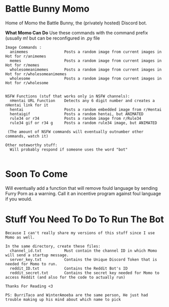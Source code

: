 # Battle Bunny Momo
Home of Momo the Battle Bunny, the (privately hosted) Discord bot. 



**What Momo Can Do**
Use these commands with the command prefix (usually m! but can be reconfigured in .py file
```
Image Commands :
  animemes                Posts a random image from current images in Hot for r/animemes
  memes                   Posts a random image from current images in Hot for r/memes
  wholesomeanimemes       Posts a random image from current images in Hot for r/wholesomeanimemes
  wholesome               Posts a random image from current images in Hot for r/wholesome     


NSFW Functions (stuf that works only in NSFW channels):
  nHentai URL Function    Detects any 6 digit number and creates a nHentai link for it 
  hentai                  Posts a random embedded image from r/Hentai
  hentaigif               Posts a random hentai, but ANIMATED
  rule34 or r34           Posts a random image from r/Rule34
  rule34 gif or r34 g     Posts a random rule34 image, but ANIMATED
  
 (The amount of NSFW commands will eventually outnumber other commands, watch it)
 
Other noteworthy stuff:
  Will probably respond if someone uses the word "bot"


```
    
# Soon To Come
  Will eventually add a function that will remove fould language by sending Furry Porn as a warning.
  Call it an incentive program against foul language if you would.


# Stuff You Need To Do To Run The Bot
```
Because I can't really share my versions of this stuff since I use Momo as well.

In the same directory, create these files:
  channel_id.txt          Must contain the channel ID in which Momo will send a startup message.
  server_key.txt          Contains the Unique Discord Token that is needed for Momo to run.
  reddit_ID.txt           Contains the Reddit Bot's ID
  reddit_secret.txt       Contains the secret key needed for Momo to access Reddit (and also for the code to actually run)
  
Thanks For Reading <3

PS: BurriTaco and WinterAmoeba are the same person, He just had trouble making up his mind about which name to pick
